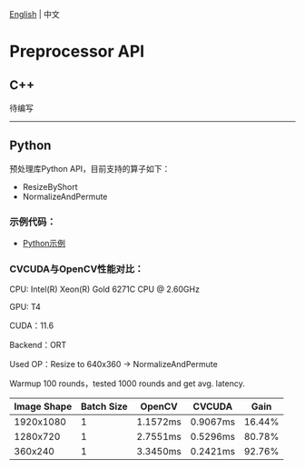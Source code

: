 [English](README.md) | 中文
# Preprocessor API

## C++

待编写

---

## Python

预处理库Python API，目前支持的算子如下：

- ResizeByShort
- NormalizeAndPermute

### 示例代码：

- [Python示例](python)

### CVCUDA与OpenCV性能对比：

CPU: Intel(R) Xeon(R) Gold 6271C CPU @ 2.60GHz

GPU: T4

CUDA：11.6

Backend：ORT

Used OP：Resize to 640x360 -> NormalizeAndPermute

Warmup 100 rounds，tested 1000 rounds and get avg. latency.

| Image Shape | Batch Size | OpenCV               | CVCUDA               | Gain   |
| ----------- | ---------- | -------------------- | -------------------- | ------ |
| 1920x1080   |    1       | 1.1572ms             |     0.9067ms         | 16.44% |
| 1280x720    | 1          | 2.7551ms             | 0.5296ms             | 80.78% |
| 360x240     |  1         | 3.3450ms             |   0.2421ms           | 92.76% |

